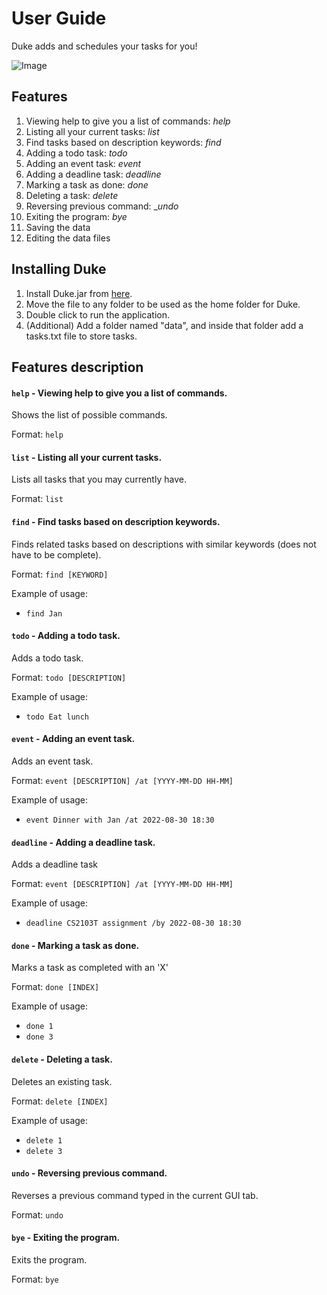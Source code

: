 # User Guide
Duke adds and schedules your tasks for you!

![Image](https://raw.githubusercontent.com/michael-lee-sk/ip/master/docs/Ui.png)

## Features 

1. Viewing help to give you a list of commands: _help_
2. Listing all your current tasks: _list_
3. Find tasks based on description keywords: _find_
4. Adding a todo task: _todo_
5. Adding an event task: _event_
6. Adding a deadline task: _deadline_
7. Marking a task as done: _done_
8. Deleting a task: _delete_
9. Reversing previous command: __undo_
10. Exiting the program: _bye_
11. Saving the data
12. Editing the data files

## Installing Duke

1. Install Duke.jar from [here](https://github.com/michael-lee-sk/ip/releases/tag/v0.2).
2. Move the file to any folder to be used as the home folder for Duke.
3. Double click to run the application.
4. (Additional) Add a folder named "data", and inside that folder add a tasks.txt file to store tasks.

## Features description

#### `help` - Viewing help to give you a list of commands.
Shows the list of possible commands.

Format: `help`


#### `list` - Listing all your current tasks.
Lists all tasks that you may currently have.

Format: `list`


#### `find` - Find tasks based on description keywords.
Finds related tasks based on descriptions with similar keywords (does not have to be complete).

  Format: `find [KEYWORD]`
  
  Example of usage:
* `find Jan`


#### `todo` - Adding a todo task.
Adds a todo task.
  
  Format: `todo [DESCRIPTION]`
  
  Example of usage:
* `todo Eat lunch`


#### `event` - Adding an event task.
Adds an event task.
  
  Format: `event [DESCRIPTION] /at [YYYY-MM-DD HH-MM]`

  Example of usage:
* `event Dinner with Jan /at 2022-08-30 18:30`


#### `deadline` - Adding a deadline task.
Adds a deadline task

  Format: `event [DESCRIPTION] /at [YYYY-MM-DD HH-MM]`
  
  Example of usage:
* `deadline CS2103T assignment /by 2022-08-30 18:30`


#### `done` - Marking a task as done.
Marks a task as completed with an 'X'

  Format: `done [INDEX]`
  
  Example of usage:
* `done 1`
* `done 3`


#### `delete` - Deleting a task.
Deletes an existing task.

Format: `delete [INDEX]`

Example of usage:
* `delete 1`
* `delete 3`


#### `undo` - Reversing previous command.
Reverses a previous command typed in the current GUI tab.

Format: `undo`


#### `bye` - Exiting the program.
Exits the program.

Format: `bye`
